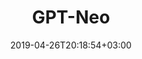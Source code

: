 ---
title: "GPT-Neo"
date: 2019-04-26T20:18:54+03:00
cover:
    image: ../../images/art50.png
    relative: True
layout: page
hideMeta: True
description:
modality:
intended use: Generating Text
license: 
training data: The Pile
metrics: 
limitations and biases: 
links: 
    github: 
    demo: 
point of contact: Sid Black (@Sid#2121)
cite as: 
affiliations: Natural Language Processing
Description: 
what's next: 
---